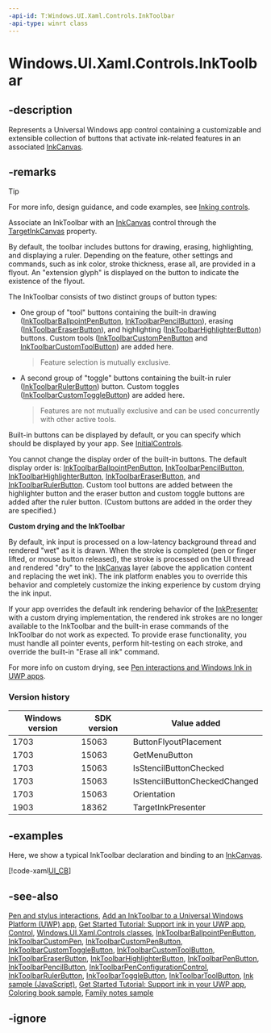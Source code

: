 ```yaml
---
-api-id: T:Windows.UI.Xaml.Controls.InkToolbar
-api-type: winrt class
---
```


<!-- Class syntax.
public class InkToolbar : Windows.UI.Xaml.Controls.Control, Windows.UI.Xaml.Controls.IInkToolbar, Windows.UI.Xaml.Controls.IInkToolbar2
-->

# Windows.UI.Xaml.Controls.InkToolbar

## -description
Represents a Universal Windows app control containing a customizable and extensible collection of buttons that activate ink-related features in an associated [InkCanvas](inkcanvas.md).

## -remarks

> [!TIP]
> For more info, design guidance, and code examples, see [Inking controls](/windows/uwp/design/controls-and-patterns/inking-controls).

Associate an InkToolbar with an [InkCanvas](inkcanvas.md) control through the [TargetInkCanvas](inktoolbar_targetinkcanvas.md) property.

By default, the toolbar includes buttons for drawing, erasing, highlighting, and displaying a ruler. Depending on the feature, other settings and commands, such as ink color, stroke thickness, erase all, are provided in a flyout. An "extension glyph" is displayed on the button to indicate the existence of the flyout.

The InkToolbar consists of two distinct groups of button types:

+ One group of "tool" buttons containing the built-in drawing ([InkToolbarBallpointPenButton](inktoolbarballpointpenbutton.md), [InkToolbarPencilButton](inktoolbarpencilbutton.md)), erasing ([InkToolbarEraserButton](inktoolbareraserbutton.md)), and highlighting ([InkToolbarHighlighterButton](inktoolbarhighlighterbutton.md)) buttons. Custom tools ([InkToolbarCustomPenButton](inktoolbarcustompenbutton.md) and [InkToolbarCustomToolButton](inktoolbarcustomtoolbutton.md)) are added here.

    > Feature selection is mutually exclusive.

+ A second group of "toggle" buttons containing the built-in ruler ([InkToolbarRulerButton](inktoolbarrulerbutton.md)) button. Custom toggles ([InkToolbarCustomToggleButton](inktoolbarcustomtogglebutton.md)) are added here.

    > Features are not mutually exclusive and can be used concurrently with other active tools.

Built-in buttons can be displayed by default, or you can specify which should be displayed by your app. See [InitialControls](inktoolbar_initialcontrols.md).

You cannot change the display order of the built-in buttons. The default display order is: [InkToolbarBallpointPenButton](inktoolbarballpointpenbutton.md), [InkToolbarPencilButton](inktoolbarpencilbutton.md), [InkToolbarHighlighterButton](inktoolbarhighlighterbutton.md), [InkToolbarEraserButton](inktoolbareraserbutton.md), and [InkToolbarRulerButton](inktoolbarrulerbutton.md). Custom tool buttons are added between the highlighter button and the eraser button and custom toggle buttons are added after the ruler button. (Custom buttons are added in the order they are specified.)

**Custom drying and the InkToolbar**

By default, ink input is processed on a low-latency background thread and rendered "wet" as it is drawn. When the stroke is completed (pen or finger lifted, or mouse button released), the stroke is processed on the UI thread and rendered "dry" to the [InkCanvas](inkcanvas.md) layer (above the application content and replacing the wet ink). The ink platform enables you to override this behavior and completely customize the inking experience by custom drying the ink input.

If your app overrides the default ink rendering behavior of the [InkPresenter](../windows.ui.input.inking/inkpresenter.md) with a custom drying implementation, the rendered ink strokes are no longer available to the InkToolbar and the built-in erase commands of the InkToolbar do not work as expected. To provide erase functionality, you must handle all pointer events, perform hit-testing on each stroke, and override the built-in "Erase all ink" command.

For more info on custom drying, see [Pen interactions and Windows Ink in UWP apps](https://docs.microsoft.com/windows/uwp/input-and-devices/pen-and-stylus-interactions).

### Version history

| Windows version | SDK version | Value added |
| -- | -- | -- |
| 1703 | 15063 | ButtonFlyoutPlacement |
| 1703 | 15063 | GetMenuButton |
| 1703 | 15063 | IsStencilButtonChecked |
| 1703 | 15063 | IsStencilButtonCheckedChanged |
| 1703 | 15063 | Orientation |
| 1903 | 18362 | TargetInkPresenter |

## -examples
Here, we show a typical InkToolbar declaration and binding to an [InkCanvas](inkcanvas.md).



[!code-xaml[UI_CB](../windows.ui.input.inking/code/Ink_Basic_InkToolbar/csharp/MainPage_CodeBehind.xaml#SnippetUI_CB)]

## -see-also
[Pen and stylus interactions](https://docs.microsoft.com/windows/uwp/input-and-devices/pen-and-stylus-interactions), [Add an InkToolbar to a Universal Windows Platform (UWP) app](https://docs.microsoft.com/windows/uwp/input-and-devices/ink-toolbar), [Get Started Tutorial: Support ink in your UWP app](https://docs.microsoft.com/windows/uwp/get-started/ink-walkthrough), [Control](control.md), [Windows.UI.Xaml.Controls classes](windows_ui_xaml_controls_classes.md), [InkToolbarBallpointPenButton](inktoolbarballpointpenbutton.md), [InkToolbarCustomPen](inktoolbarcustompen.md), [InkToolbarCustomPenButton](inktoolbarcustompenbutton.md), [InkToolbarCustomToggleButton](inktoolbarcustomtogglebutton.md), [InkToolbarCustomToolButton](inktoolbarcustomtoolbutton.md), [InkToolbarEraserButton](inktoolbareraserbutton.md), [InkToolbarHighlighterButton](inktoolbarhighlighterbutton.md), [InkToolbarPenButton](inktoolbarpenbutton.md), [InkToolbarPencilButton](inktoolbarpencilbutton.md), [InkToolbarPenConfigurationControl](inktoolbarpenconfigurationcontrol.md), [InkToolbarRulerButton](inktoolbarrulerbutton.md), [InkToolbarToggleButton](inktoolbartogglebutton.md), [InkToolbarToolButton](inktoolbartoolbutton.md), [Ink sample (JavaScript)](https://github.com/Microsoft/Windows-universal-samples/tree/master/Samples/Ink), [Get Started Tutorial: Support ink in your UWP app](https://aka.ms/appsample-ink), [Coloring book sample](https://aka.ms/cpubsample-coloringbook), [Family notes sample](https://aka.ms/cpubsample-familynotessample)

## -ignore
<!--
[Pen and stylus interactions](https://docs.microsoft.com/windows/uwp/input-and-devices/pen-and-stylus-interactions)

[Add an InkToolbar to a Universal Windows Platform (UWP) app](https://docs.microsoft.com/windows/uwp/input-and-devices/ink-toolbar)

[Get Started Tutorial: Support ink in your UWP app](https://docs.microsoft.com/windows/uwp/get-started/ink-walkthrough)

### Reference
[Control](control.md), [Windows.UI.Xaml.Controls classes](windows_ui_xaml_controls_classes.md), [InkToolbarBallpointPenButton](inktoolbarballpointpenbutton.md), [InkToolbarCustomPen](inktoolbarcustompen.md), [InkToolbarCustomPenButton](inktoolbarcustompenbutton.md), [InkToolbarCustomToggleButton](inktoolbarcustomtogglebutton.md), [InkToolbarCustomToolButton](inktoolbarcustomtoolbutton.md), [InkToolbarEraserButton](inktoolbareraserbutton.md), [InkToolbarHighlighterButton](inktoolbarhighlighterbutton.md), [InkToolbarPenButton](inktoolbarpenbutton.md), [InkToolbarPencilButton](inktoolbarpencilbutton.md), [InkToolbarPenConfigurationControl](inktoolbarpenconfigurationcontrol.md), [InkToolbarRulerButton](inktoolbarrulerbutton.md), [InkToolbarToggleButton](inktoolbartogglebutton.md), [InkToolbarToolButton](inktoolbartoolbutton.md)

### Samples
* [Simple ink sample (C#/C++)](https://github.com/Microsoft/Windows-universal-samples/tree/master/Samples/SimpleInk)
* [Complex ink sample (C++)](https://github.com/Microsoft/Windows-universal-samples/tree/master/Samples/ComplexInk)
* [Ink sample (JavaScript)](https://github.com/Microsoft/Windows-universal-samples/tree/master/Samples/Ink)
* [Get Started Tutorial: Support ink in your UWP app](https://aka.ms/appsample-ink)
* [Coloring book sample](https://aka.ms/cpubsample-coloringbook)
* [Family notes sample](https://aka.ms/cpubsample-familynotessample)
-->
